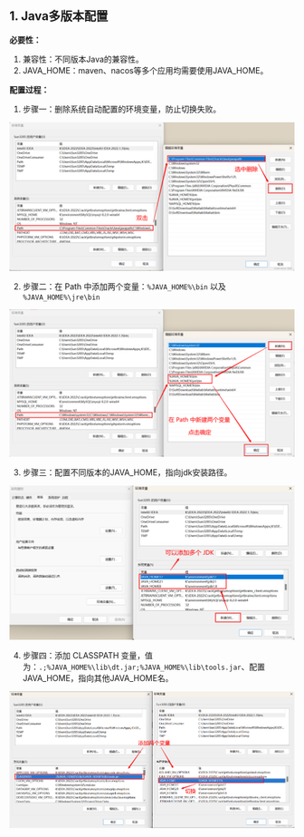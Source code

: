 ## 1. Java多版本配置

**必要性：**

1. 兼容性：不同版本Java的兼容性。
2. JAVA_HOME：maven、nacos等多个应用均需要使用JAVA_HOME。

**配置过程：**

1. 步骤一：删除系统自动配置的环境变量，防止切换失败。

![Alt text](assets/image.png)

2. 步骤二：在 Path 中添加两个变量：`%JAVA_HOME%\bin` 以及 `%JAVA_HOME%\jre\bin`

![Alt text](assets/image-1.png)

3. 步骤三：配置不同版本的JAVA_HOME，指向jdk安装路径。

![Alt text](assets/image-2.png)

4. 步骤四：添加 CLASSPATH 变量，值为：`.;%JAVA_HOME%\lib\dt.jar;%JAVA_HOME%\lib\tools.jar`、配置JAVA_HOME，指向其他JAVA_HOME名。

![Alt text](assets/image-3.png)
